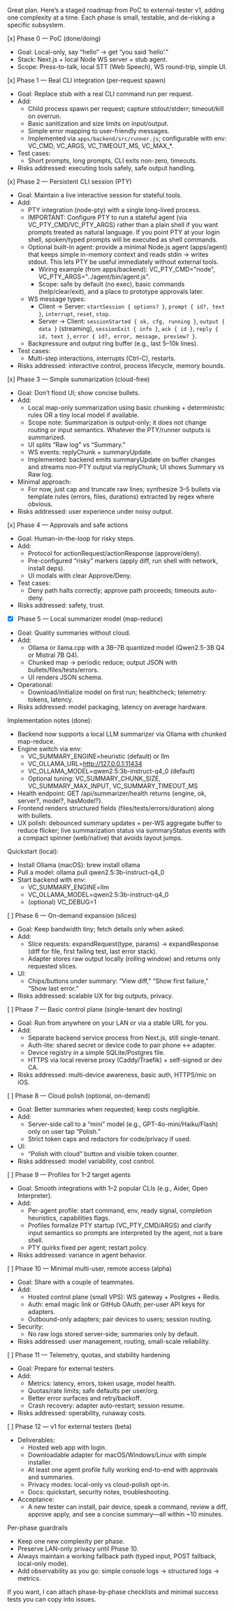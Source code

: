 Great plan. Here’s a staged roadmap from PoC to external-tester v1, adding one complexity at a time. Each phase is small, testable, and de-risking a specific subsystem.

[x] Phase 0 — PoC (done/doing)
- Goal: Local-only, say “hello” → get “you said ‘hello’.”
- Stack: Next.js + local Node WS server + stub agent.
- Scope: Press-to-talk, local STT (Web Speech), WS round-trip, simple UI.

[x] Phase 1 — Real CLI integration (per-request spawn)
- Goal: Replace stub with a real CLI command run per request.
- Add:
  - Child process spawn per request; capture stdout/stderr; timeout/kill on overrun.
  - Basic sanitization and size limits on input/output.
  - Simple error mapping to user-friendly messages.
  - Implemented via `apps/backend/src/runner.js`; configurable with env: VC_CMD, VC_ARGS, VC_TIMEOUT_MS, VC_MAX_*.
- Test cases:
  - Short prompts, long prompts, CLI exits non-zero, timeouts.
- Risks addressed: executing tools safely, safe output handling.

[x] Phase 2 — Persistent CLI session (PTY)
- Goal: Maintain a live interactive session for stateful tools.
- Add:
  - PTY integration (node-pty) with a single long-lived process.
  - IMPORTANT: Configure PTY to run a stateful agent (via VC_PTY_CMD/VC_PTY_ARGS) rather than a plain shell if you want prompts treated as natural language. If you point PTY at your login shell, spoken/typed prompts will be executed as shell commands.
  - Optional built-in agent: provide a minimal Node.js agent (apps/agent) that keeps simple in-memory context and reads stdin → writes stdout. This lets PTY be useful immediately without external tools.
    - Wiring example (from apps/backend): VC_PTY_CMD="node", VC_PTY_ARGS="../agent/bin/agent.js".
    - Scope: safe by default (no exec), basic commands (help/clear/exit), and a place to prototype approvals later.
  - WS message types:
    - Client → Server: `startSession { options? }`, `prompt { id?, text }`, `interrupt`, `reset`, `stop`.
    - Server → Client: `sessionStarted { ok, cfg, running }`, `output { data }` (streaming), `sessionExit { info }`, `ack { id }`, `reply { id, text }`, `error { id?, error, message, preview? }`.
  - Backpressure and output ring buffer (e.g., last 5–10k lines).
- Test cases:
  - Multi-step interactions, interrupts (Ctrl-C), restarts.
- Risks addressed: interactive control, process lifecycle, memory bounds.

[x] Phase 3 — Simple summarization (cloud-free)
- Goal: Don’t flood UI; show concise bullets.
- Add:
  - Local map-only summarization using basic chunking + deterministic rules OR a tiny local model if available.
  - Scope note: Summarization is output-only; it does not change routing or input semantics. Whatever the PTY/runner outputs is summarized.
  - UI splits “Raw log” vs “Summary.”
  - WS events: replyChunk + summaryUpdate.
  - Implemented: backend emits summaryUpdate on buffer changes and streams non-PTY output via replyChunk; UI shows Summary vs Raw log.
- Minimal approach:
  - For now, just cap and truncate raw lines; synthesize 3–5 bullets via template rules (errors, files, durations) extracted by regex where obvious.
- Risks addressed: user experience under noisy output.

[x] Phase 4 — Approvals and safe actions
- Goal: Human-in-the-loop for risky steps.
- Add:
  - Protocol for actionRequest/actionResponse (approve/deny).
  - Pre-configured “risky” markers (apply diff, run shell with network, install deps).
  - UI modals with clear Approve/Deny.
- Test cases:
  - Deny path halts correctly; approve path proceeds; timeouts auto-deny.
- Risks addressed: safety, trust.

- [x] Phase 5 — Local summarizer model (map-reduce)
- Goal: Quality summaries without cloud.
- Add:
  - Ollama or llama.cpp with a 3B–7B quantized model (Qwen2.5-3B Q4 or Mistral 7B Q4).
  - Chunked map → periodic reduce; output JSON with bullets/files/tests/errors.
  - UI renders JSON schema.
- Operational:
  - Download/initialize model on first run; healthcheck; telemetry: tokens, latency.
- Risks addressed: model packaging, latency on average hardware.

Implementation notes (done):
- Backend now supports a local LLM summarizer via Ollama with chunked map-reduce.
- Engine switch via env:
  - VC_SUMMARY_ENGINE=heuristic (default) or llm
  - VC_OLLAMA_URL=http://127.0.0.1:11434
  - VC_OLLAMA_MODEL=qwen2.5:3b-instruct-q4_0 (default)
  - Optional tuning: VC_SUMMARY_CHUNK_SIZE, VC_SUMMARY_MAX_INPUT, VC_SUMMARY_TIMEOUT_MS
- Health endpoint: GET /api/summarizer/health returns {engine, ok, server?, model?, hasModel?}.
- Frontend renders structured fields (files/tests/errors/duration) along with bullets.
- UX polish: debounced summary updates + per-WS aggregate buffer to reduce flicker; live summarization status via summaryStatus events with a compact spinner (web/native) that avoids layout jumps.

Quickstart (local):
- Install Ollama (macOS): brew install ollama
- Pull a model: ollama pull qwen2.5:3b-instruct-q4_0
- Start backend with env:
  - VC_SUMMARY_ENGINE=llm
  - VC_OLLAMA_MODEL=qwen2.5:3b-instruct-q4_0
  - (optional) VC_DEBUG=1


[ ] Phase 6 — On-demand expansion (slices)
- Goal: Keep bandwidth tiny; fetch details only when asked.
- Add:
  - Slice requests: expandRequest(type, params) → expandResponse (diff for file, first failing test, last error stack).
  - Adapter stores raw output locally (rolling window) and returns only requested slices.
- UI:
  - Chips/buttons under summary: “View diff,” “Show first failure,” “Show last error.”
- Risks addressed: scalable UX for big outputs, privacy.

[ ] Phase 7 — Basic control plane (single-tenant dev hosting)
- Goal: Run from anywhere on your LAN or via a stable URL for you.
- Add:
  - Separate backend service process from Next.js, still single-tenant.
  - Auth-lite: shared secret or device code to pair phone ↔ adapter.
  - Device registry in a simple SQLite/Postgres file.
  - HTTPS via local reverse proxy (Caddy/Traefik) + self-signed or dev CA.
- Risks addressed: multi-device awareness, basic auth, HTTPS/mic on iOS.

[ ] Phase 8 — Cloud polish (optional, on-demand)
- Goal: Better summaries when requested; keep costs negligible.
- Add:
  - Server-side call to a “mini” model (e.g., GPT-4o-mini/Haiku/Flash) only on user tap “Polish.”
  - Strict token caps and redactors for code/privacy if used.
- UI:
  - “Polish with cloud” button and visible token counter.
- Risks addressed: model variability, cost control.

[ ] Phase 9 — Profiles for 1–2 target agents
- Goal: Smooth integrations with 1–2 popular CLIs (e.g., Aider, Open Interpreter).
- Add:
  - Per-agent profile: start command, env, ready signal, completion heuristics, capabilities flags.
  - Profiles formalize PTY startup (VC_PTY_CMD/ARGS) and clarify input semantics so prompts are interpreted by the agent, not a bare shell.
  - PTY quirks fixed per agent; restart policy.
- Risks addressed: variance in agent behavior.

[ ] Phase 10 — Minimal multi-user, remote access (alpha)
- Goal: Share with a couple of teammates.
- Add:
  - Hosted control plane (small VPS): WS gateway + Postgres + Redis.
  - Auth: email magic link or GitHub OAuth; per-user API keys for adapters.
  - Outbound-only adapters; pair devices to users; session routing.
- Security:
  - No raw logs stored server-side; summaries only by default.
- Risks addressed: user management, routing, small-scale reliability.

[ ] Phase 11 — Telemetry, quotas, and stability hardening
- Goal: Prepare for external testers.
- Add:
  - Metrics: latency, errors, token usage, model health.
  - Quotas/rate limits; safe defaults per user/org.
  - Better error surfaces and retry/backoff.
  - Crash recovery: adapter auto-restart; session resume.
- Risks addressed: operability, runaway costs.

[ ] Phase 12 — v1 for external testers (beta)
- Deliverables:
  - Hosted web app with login.
  - Downloadable adapter for macOS/Windows/Linux with simple installer.
  - At least one agent profile fully working end-to-end with approvals and summaries.
  - Privacy modes: local-only vs cloud-polish opt-in.
  - Docs: quickstart, security notes, troubleshooting.
- Acceptance:
  - A new tester can install, pair device, speak a command, review a diff, approve apply, and see a concise summary—all within ~10 minutes.

Per-phase guardrails
- Keep one new complexity per phase.
- Preserve LAN-only privacy until Phase 10.
- Always maintain a working fallback path (typed input, POST fallback, local-only mode).
- Add observability as you go: simple console logs → structured logs → metrics.

If you want, I can attach phase-by-phase checklists and minimal success tests you can copy into issues.
